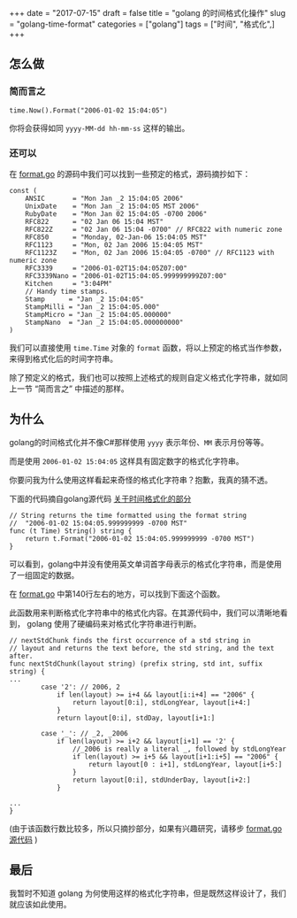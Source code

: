 +++
date = "2017-07-15"
draft = false
title = "golang 的时间格式化操作"
slug = "golang-time-format"
categories = ["golang"]
tags = ["时间", "格式化",]
+++

## 怎么做

### 简而言之

```
time.Now().Format("2006-01-02 15:04:05")
```

你将会获得如同 `yyyy-MM-dd hh-mm-ss` 这样的输出。

### 还可以

在 [format.go](https://golang.org/src/time/format.go) 的源码中我们可以找到一些预定的格式，源码摘抄如下：

```
const (
  	ANSIC       = "Mon Jan _2 15:04:05 2006"
  	UnixDate    = "Mon Jan _2 15:04:05 MST 2006"
  	RubyDate    = "Mon Jan 02 15:04:05 -0700 2006"
  	RFC822      = "02 Jan 06 15:04 MST"
  	RFC822Z     = "02 Jan 06 15:04 -0700" // RFC822 with numeric zone
  	RFC850      = "Monday, 02-Jan-06 15:04:05 MST"
  	RFC1123     = "Mon, 02 Jan 2006 15:04:05 MST"
  	RFC1123Z    = "Mon, 02 Jan 2006 15:04:05 -0700" // RFC1123 with numeric zone
  	RFC3339     = "2006-01-02T15:04:05Z07:00"
  	RFC3339Nano = "2006-01-02T15:04:05.999999999Z07:00"
  	Kitchen     = "3:04PM"
  	// Handy time stamps.
  	Stamp      = "Jan _2 15:04:05"
  	StampMilli = "Jan _2 15:04:05.000"
  	StampMicro = "Jan _2 15:04:05.000000"
  	StampNano  = "Jan _2 15:04:05.000000000"
)
```

我们可以直接使用 `time.Time` 对象的 `format` 函数，将以上预定的格式当作参数，来得到格式化后的时间字符串。

除了预定义的格式，我们也可以按照上述格式的规则自定义格式化字符串，就如同上一节 “简而言之” 中描述的那样。

## 为什么

golang的时间格式化并不像C#那样使用 `yyyy` 表示年份、`MM` 表示月份等等。

而是使用 `2006-01-02 15:04:05` 这样具有固定数字的格式化字符串。

你要问我为什么使用这样看起来奇怪的格式化字符串？抱歉，我真的猜不透。

下面的代码摘自golang源代码 [关于时间格式化的部分](https://golang.org/src/time/format.go)

```  
// String returns the time formatted using the format string
//	"2006-01-02 15:04:05.999999999 -0700 MST"
func (t Time) String() string {
  	return t.Format("2006-01-02 15:04:05.999999999 -0700 MST")
}
```

可以看到，golang中并没有使用英文单词首字母表示的格式化字符串，而是使用了一组固定的数据。

在 [format.go](https://golang.org/src/time/format.go) 中第140行左右的地方，可以找到下面这个函数。

此函数用来判断格式化字符串中的格式化内容。在其源代码中，我们可以清晰地看到， golang 使用了硬编码来对格式化字符串进行判断。

```
// nextStdChunk finds the first occurrence of a std string in
// layout and returns the text before, the std string, and the text after.
func nextStdChunk(layout string) (prefix string, std int, suffix string) {
...
        case '2': // 2006, 2
  			if len(layout) >= i+4 && layout[i:i+4] == "2006" {
  				return layout[0:i], stdLongYear, layout[i+4:]
  			}
  			return layout[0:i], stdDay, layout[i+1:]
  
  		case '_': // _2, _2006
  			if len(layout) >= i+2 && layout[i+1] == '2' {
  				//_2006 is really a literal _, followed by stdLongYear
  				if len(layout) >= i+5 && layout[i+1:i+5] == "2006" {
  					return layout[0 : i+1], stdLongYear, layout[i+5:]
  				}
  				return layout[0:i], stdUnderDay, layout[i+2:]
  			}

...
}
```
(由于该函数行数比较多，所以只摘抄部分，如果有兴趣研究，请移步 [format.go 源代码](https://golang.org/src/time/format.go) )

## 最后

我暂时不知道 golang 为何使用这样的格式化字符串，但是既然这样设计了，我们就应该如此使用。
